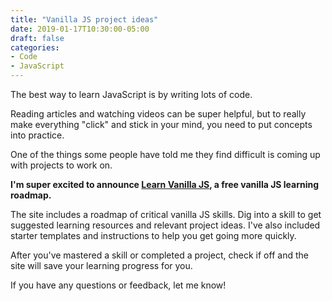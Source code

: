 ```yaml
---
title: "Vanilla JS project ideas"
date: 2019-01-17T10:30:00-05:00
draft: false
categories:
- Code
- JavaScript
---
```


The best way to learn JavaScript is by writing lots of code.

Reading articles and watching videos can be super helpful, but to really make everything "click" and stick in your mind, you need to put concepts into practice.

One of the things some people have told me they find difficult is coming up with projects to work on.

**I'm super excited to announce [Learn Vanilla JS](https://learnvanillajs.com/), a free vanilla JS learning roadmap.**

The site includes a roadmap of critical vanilla JS skills. Dig into a skill to get suggested learning resources and relevant project ideas. I've also included starter templates and instructions to help you get going more quickly.

After you've mastered a skill or completed a project, check if off and the site will save your learning progress for you.

If you have any questions or feedback, let me know!